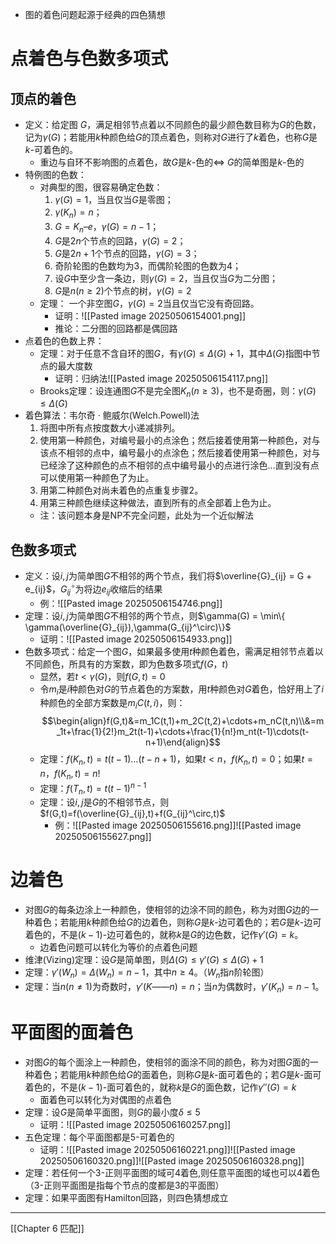 - 图的着色问题起源于经典的四色猜想
# 点着色与色数多项式
## 顶点的着色
- 定义：给定图 $G$，满足相邻节点着以不同颜色的最少颜色数目称为$G$的色数，记为$γ(G)$；若能用$k$种颜色给$G$的顶点着色，则称对$G$进行了$k$着色，也称$G$是$k$-可着色的。
	- 重边与自环不影响图的点着色，故$G$是$k$-色的$\Leftrightarrow$ $G$的简单图是$k$-色的
- 特例图的色数：
	- 对典型的图，很容易确定色数：
		1) $γ(G) = 1$，当且仅当$G$是零图；
		2) $γ(K_n) = n$；
		3) $G = K_n–e$，$γ(G) = n -1$；
		4) $G$是$2n$个节点的回路，$γ(G) = 2$；
		5) $G$是$2n+1$个节点的回路，$γ(G) = 3$；
		6) 奇阶轮图的色数均为3，而偶阶轮图的色数为4；
		7) 设$G$中至少含一条边，则$γ(G)=2$，当且仅当$G$为二分图；
		8) $G$是$n(n≥2)$个节点的树，$γ(G) = 2$
	- 定理： 一个非空图$G$，$γ(G)= 2$当且仅当它没有奇回路。
		- 证明：![[Pasted image 20250506154001.png]]
		- 推论：二分图的回路都是偶回路
- 点着色的色数上界：
	- 定理：对于任意不含自环的图$G$，有$γ(G) \leq \Delta(G) + 1$，其中$\Delta (G)$指图中节点的最大度数
		- 证明：归纳法![[Pasted image 20250506154117.png]]
	- Brooks定理：设连通图$G$不是完全图$K_n(n\geq 3)$，也不是奇圈，则：$γ(G) \leq \Delta(G)$
- 着色算法：韦尔奇 · 鲍威尔(Welch.Powell)法
	1. 将图中所有点按度数大小递减排列。
	2. 使用第一种颜色，对编号最小的点涂色；然后接着使用第一种颜色，对与该点不相邻的点中，编号最小的点涂色；然后接着使用第一种颜色，对与已经涂了这种颜色的点不相邻的点中编号最小的点进行涂色…直到没有点可以使用第一种颜色了为止。
	3. 用第二种颜色对尚未着色的点重复步骤2。
	4. 用第三种颜色继续这种做法，直到所有的点全部着上色为止。
	- 注：该问题本身是NP不完全问题，此处为一个近似解法
## 色数多项式
- 定义：设$i, j$为简单图$G$不相邻的两个节点，我们将$\overline{G}_{ij} = G + e_{ij}$，${G}^\circ_{ij}$为将边$e_{ij}$收缩后的结果
	- 例：![[Pasted image 20250506154746.png]]
- 定理：设$i, j$为简单图$G$不相邻的两个节点，则$\gamma(G) = \min\{ \gamma(\overline{G}_{ij}),\gamma(G_{ij}^\circ)\}$
	- 证明：![[Pasted image 20250506154933.png]]
- 色数多项式：给定一个图$G$，如果最多使用$t$种颜色着色，需满足相邻节点着以不同颜色，所具有的方案数，即为色数多项式$f(G，t)$
	- 显然，若$t<\gamma(G)$，则$f(G,t)=0$
	- 令$m_i$是$i$种颜色对$G$的节点着色的方案数，用$t$种颜色对$G$着色，恰好用上了$i$种颜色的全部方案数是$m_iC(t, i)$，则：$$\begin{align}f(G,t)&=m_1C(t,1)+m_2C(t,2)+\cdots+m_nC(t,n)\\&=m_1t+\frac{1}{2!}m_2t(t-1)+\cdots+\frac{1}{n!}m_nt(t-1)\cdots(t-n+1)\end{align}$$
	- 定理：$f(K_n, t) = t(t - 1) … (t - n + 1)$，如果$t < n$，$f(K_n, t) = 0$；如果$t = n$，$f(K_n, t) = n!$
	- 定理：$f(T_n, t) = t(t - 1)^{n-1}$
	- 定理：设$i, j$是$G$的不相邻节点，则$f(G,t)=f(\overline{G}_{ij},t)+f(G_{ij}^\circ,t)$
		- 例：![[Pasted image 20250506155616.png]]![[Pasted image 20250506155627.png]]
# 边着色
- 对图$G$的每条边涂上一种颜色，使相邻的边涂不同的颜色，称为对图$G$边的一种着色；若能用$k$种颜色给$G$的边着色，则称$G$是$k$-边可着色的；若$G$是$k$-边可着色的，不是$(k -1)$-边可着色的，就称$k$是$G$的边色数，记作$γ'(G) = k$。
	- 边着色问题可以转化为等价的点着色问题
- 维津(Vizing)定理：设$G$是简单图，则$\Delta(G) \leq γ'(G) \leq \Delta(G) + 1$
- 定理：$γ'(W_n) = \Delta(W_n) = n-1$，其中$n\geq 4$。（$W_n$指$n$阶轮图）
- 定理：当$n(n\neq 1)$为奇数时，$γ'(K——n) = n$；当$n$为偶数时，$γ'(K_n) = n -1$。
# 平面图的面着色
- 对图$G$的每个面涂上一种颜色，使相邻的面涂不同的颜色，称为对图$G$面的一种着色；若能用$k$种颜色给$G$的面着色，则称$G$是$k$-面可着色的；若$G$是$k$-面可着色的，不是$(k -1)$-面可着色的，就称$k$是$G$的面色数，记作$γ''(G) = k$
	- 面着色可以转化为对偶图的点着色
- 定理：设$G$是简单平面图，则$G$的最小度$\delta\leq 5$
	- 证明：![[Pasted image 20250506160257.png]]
- 五色定理：每个平面图都是5-可着色的
	- 证明：![[Pasted image 20250506160221.png]]![[Pasted image 20250506160320.png]]![[Pasted image 20250506160328.png]]
- 定理：若任何一个3-正则平面图的域可4着色,则任意平面图的域也可以4着色（3-正则平面图是指每个节点的度都是3的平面图）
- 定理：如果平面图有Hamilton回路，则四色猜想成立
----
[[Chapter 6 匹配]]
